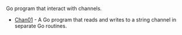 Go program that interact with channels.

* [Chan01](./chan01/) - A Go program that reads and writes to a string channel in separate Go routines.